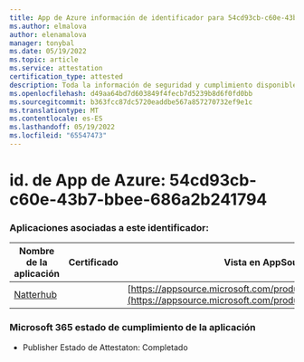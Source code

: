 ```yaml
---
title: App de Azure información de identificador para 54cd93cb-c60e-43b7-bbee-686a2b241794
ms.author: elmalova
author: elenamalova
manager: tonybal
ms.date: 05/19/2022
ms.topic: article
ms.service: attestation
certification_type: attested
description: Toda la información de seguridad y cumplimiento disponible para 54cd93cb-c60e-43b7-bbee-686a2b241794.
ms.openlocfilehash: d49aa64bd7d603849f4fecb7d5239b8d6f0fd0bb
ms.sourcegitcommit: b363fcc87dc5720eaddbe567a857270732ef9e1c
ms.translationtype: MT
ms.contentlocale: es-ES
ms.lasthandoff: 05/19/2022
ms.locfileid: "65547473"
---
```

# <a name="azure-app-id-54cd93cb-c60e-43b7-bbee-686a2b241794"></a>id. de App de Azure: 54cd93cb-c60e-43b7-bbee-686a2b241794


### <a name="apps-associated-with-this-id"></a>Aplicaciones asociadas a este identificador:
| **Nombre de la aplicación** | **Certificado** | **Vista en AppSource** |
|--------------|---------------|-----------------------|
| [Natterhub](../forward/WA200003420.md) |  | [https://appsource.microsoft.com/product/office/WA200003420](https://appsource.microsoft.com/product/office/WA200003420) |

### <a name="microsoft-365-app-compliance-status"></a>Microsoft 365 estado de cumplimiento de la aplicación
- Publisher Estado de Attestaton: Completado
